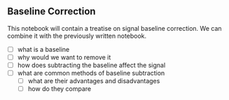 ## Baseline Correction

This notebook will contain a treatise on signal baseline correction. We can combine it with the previously written notebook.

- [ ] what is a baseline
- [ ] why would we want to remove it
- [ ] how does subtracting the baseline affect the signal
- [ ] what are common methods of baseline subtraction
  - [ ] what are their advantages and disadvantages
  - [ ] how do they compare